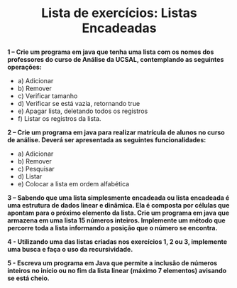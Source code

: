 #  <p align="center"> **Lista de exercícios: Listas Encadeadas** </p>

**1 – Crie um programa em java que tenha uma lista com os nomes dos
professores do curso de Análise da UCSAL, contemplando as seguintes
operações:**
- a) Adicionar
- b) Remover
- c) Verificar tamanho
- d) Verificar se está vazia, retornando true
- e) Apagar lista, deletando todos os registros
- f) Listar os registros da lista.

**2 – Crie um programa em java para realizar matrícula de alunos no curso de
análise. Deverá ser apresentada as seguintes funcionalidades:**
- a) Adicionar
- b) Remover
- c) Pesquisar
- d) Listar
- e) Colocar a lista em ordem alfabética

**3 – Sabendo que uma lista simplesmente encadeada ou lista encadeada é uma
estrutura de dados linear e dinâmica. Ela é composta por células que apontam
para o próximo elemento da lista. Crie um programa em java que armazena em
uma lista 15 números inteiros. Implemente um método que percorre toda a lista
informando a posição que o número se encontra.**

**4 - Utilizando uma das listas criadas nos exercícios 1, 2 ou 3, implemente uma
busca e faça o uso da recursividade.**

**5 - Escreva um programa em Java que permite a inclusão de números inteiros
no início ou no fim da lista linear (máximo 7 elementos) avisando se está cheio.**
